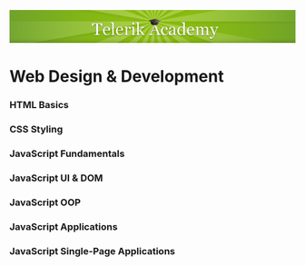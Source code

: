<p align="center"><a href="http://academy.telerik.com/">
<img src="https://raw.githubusercontent.com/velialarm/TelerikAcademy/master/telerik-academy.png" /></a></p>


# Web Design & Development

### HTML Basics

### CSS Styling

### JavaScript Fundamentals

### JavaScript UI & DOM 

### JavaScript OOP

### JavaScript Applications

### JavaScript Single-Page Applications

